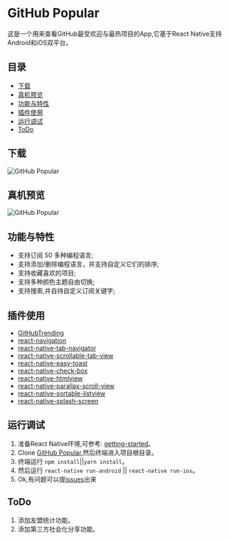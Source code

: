 # GitHub Popular

这是一个用来查看GitHub最受欢迎与最热项目的App,它基于React Native支持Android和iOS双平台。

## 目录

* [下载](#下载预览)
* [真机预览](#真机预览)
* [功能与特性](#功能与特性)
* [插件使用](#插件使用)
* [运行调试](#运行调试)
* [ToDo](#ToDo)

## 下载

![GitHub Popular](https://gitee.com/wkl--007/GitHubPopular/tree/master/screenshot/GitHubPopular-twoCode.png)

## 真机预览

![GitHub Popular](https://gitee.com/wkl--007/GitHubPopular/tree/master/screenshot/GitHubPopular-1.jpg)

## 功能与特性

* 支持订阅 50 多种编程语言;
* 支持添加/删除编程语言，并支持自定义它们的排序;
* 支持收藏喜欢的项目;
* 支持多种颜色主题自由切换;
* 支持搜索,并自持自定义订阅关键字;

## 插件使用

* [GitHubTrending](https://github.com/crazycodeboy/GitHubTrending)
* [react-navigation](https://reactnavigation.org/)
* [react-native-tab-navigator](https://github.com/happypancake/react-native-tab-navigator)
* [react-native-scrollable-tab-view](https://github.com/skv-headless/react-native-scrollable-tab-view)
* [react-native-easy-toast](https://github.com/crazycodeboy/react-native-easy-toast)
* [react-native-check-box](https://github.com/crazycodeboy/react-native-check-box)
* [react-native-htmlview](https://github.com/jsdf/react-native-htmlview)
* [react-native-parallax-scroll-view](https://github.com/i6mi6/react-native-parallax-scroll-view)
* [react-native-sortable-listview](https://github.com/deanmcpherson/react-native-sortable-listview)
* [react-native-splash-screen](https://github.com/crazycodeboy/react-native-splash-screen)

## 运行调试

1. 准备React Native环境,可参考: [getting-started](https://reactnative.cn/docs/0.51/getting-started.html)。
2. Clone [GitHub Popular](https://gitee.com/wkl--007/GitHubPopular.git),然后终端进入项目根目录。
3. 终端运行 `npm install`||`yarn install`。
4. 然后运行 `react-native run-android` || `react-native run-ios`。
5. Ok,有问题可以提[issues](https://gitee.com/wkl--007/GitHubPopular/issues/new)出来

## ToDo

1. 添加友盟统计功能。
2. 添加第三方社会化分享功能。

